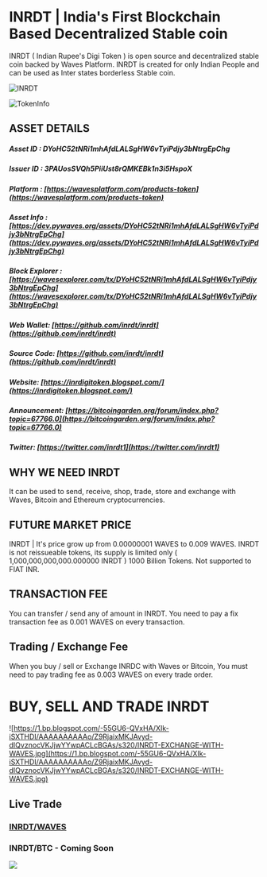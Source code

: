 # INRDT | India's First Blockchain Based Decentralized Stable coin

INRDT ( Indian Rupee's Digi Token ) is open source and decentralized stable coin backed by Waves Platform. INRDT is created for only Indian People and can be used as Inter states borderless Stable coin.

![INRDT](https://1.bp.blogspot.com/-19e854xKhDw/XIk8pMt061I/AAAAAAAAAAM/HT0BGCv3uxIQFfxG3P-k3xS0v8uH66ZUQCLcBGAs/s320/INR-DigiToken.png)

![TokenInfo](https://2.bp.blogspot.com/-ZI2J9NDHoAc/XIk-J-iL3PI/AAAAAAAAAAg/P_zLWFoJGFYpBvCB5v4cjzkFNyfgGDU1ACEwYBhgL/s1600/INRDT-Token-Details.jpg)

## ASSET DETAILS
##### Asset ID : DYoHC52tNRi1mhAfdLALSgHW6vTyiPdjy3bNtrgEpChg

##### Issuer ID : 3PAUosSVQh5PiiUst8rQMKEBk1n3i5HspoX

##### Platform : [https://wavesplatform.com/products-token](https://wavesplatform.com/products-token)

##### Asset Info : [https://dev.pywaves.org/assets/DYoHC52tNRi1mhAfdLALSgHW6vTyiPdjy3bNtrgEpChg](https://dev.pywaves.org/assets/DYoHC52tNRi1mhAfdLALSgHW6vTyiPdjy3bNtrgEpChg)

##### Block Explorer : [https://wavesexplorer.com/tx/DYoHC52tNRi1mhAfdLALSgHW6vTyiPdjy3bNtrgEpChg](https://wavesexplorer.com/tx/DYoHC52tNRi1mhAfdLALSgHW6vTyiPdjy3bNtrgEpChg)

##### Web Wallet: [https://github.com/inrdt/inrdt](https://github.com/inrdt/inrdt)

##### Source Code: [https://github.com/inrdt/inrdt](https://github.com/inrdt/inrdt)

##### Website: [https://inrdigitoken.blogspot.com/](https://inrdigitoken.blogspot.com/)


##### Announcement: [https://bitcoingarden.org/forum/index.php?topic=67766.0](https://bitcoingarden.org/forum/index.php?topic=67766.0)
##### Twitter: [https://twitter.com/inrdt1](https://twitter.com/inrdt1)

## WHY WE NEED INRDT
It can be used to send, receive, shop, trade, store and exchange with Waves, Bitcoin and Ethereum cryptocurrencies.

## FUTURE MARKET PRICE
INRDT | It's price grow up from 0.00000001 WAVES to 0.009 WAVES. INRDT is not reissueable tokens, its supply is limited only 
( 1,000,000,000,000.000000 INRDT ) 1000 Billion Tokens. Not supported to FIAT INR.

## TRANSACTION FEE
You can transfer / send any of amount in INRDT. You need to pay a fix transaction fee as 0.001 WAVES on every transaction. 

## Trading / Exchange Fee
When you buy / sell or Exchange INRDC with Waves or Bitcoin, You must need to pay trading fee as 0.003 WAVES on every trade order.

# BUY, SELL AND TRADE INRDT 
![https://1.bp.blogspot.com/-55GU6-QVxHA/XIk-iSXTHDI/AAAAAAAAAAo/Z9RjaixMKJAvyd-dIQvznocVKJjwYYwpACLcBGAs/s320/INRDT-EXCHANGE-WITH-WAVES.jpg](https://1.bp.blogspot.com/-55GU6-QVxHA/XIk-iSXTHDI/AAAAAAAAAAo/Z9RjaixMKJAvyd-dIQvznocVKJjwYYwpACLcBGAs/s320/INRDT-EXCHANGE-WITH-WAVES.jpg)

## Live Trade 
### [INRDT/WAVES](https://client.wavesplatform.com/dex-demo?%20%20assetId2=WAVES&assetId1=DYoHC52tNRi1mhAfdLALSgHW6vTyiPdjy3bNtrgEpChg) 

### INRDT/BTC - Coming Soon

![](https://1.bp.blogspot.com/-6UDPbHseSDg/XIk-tVojMVI/AAAAAAAAAAs/U4AT8aupLn8K4Om-l6L0pyn1BCB1A8V1gCLcBGAs/s640/INRDT-WAVES-DEX.jpg)

